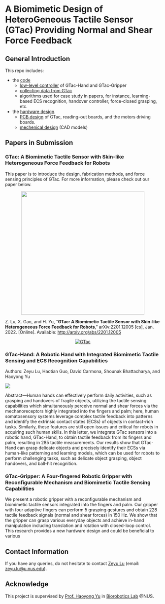 # A Biomimetic Design of HeteroGeneous Tactile Sensor (GTac) Providing Normal and Shear Force Feedback

## General Introduction

This repo includes:

<ul>
  <li>the <a href="https://github.com/roobooot/GTac_/tree/main/software">code</a> 
    <ul>
      <li><a href="https://github.com/roobooot/GTac_/tree/main/software/arduino_lib">low-level controller</a> of GTac-Hand and GTac-Gripper</li>
      <li><a href="https://github.com/roobooot/GTac_/tree/main/software/GTac_Sensor">collecting data from GTac</a></li>
      <li>algorithms used for case study in papers, for instance, learning-based ECS recognition, handover controller, force-closed grasping, etc.</li>
    </ul>
</li>
  <li>the <a href="https://github.com/roobooot/GTac_/tree/main/hardware">hardware design</a>.
    <ul>
      <li><a href="https://github.com/roobooot/GTac_/tree/main/hardware/PCB%20design">PCB design</a> of GTac, reading-out boards, and the motors driving boards.</li>
      <li><a href="https://github.com/roobooot/GTac_/tree/main/hardware/Mechanical%20design">mechenical design</a> (CAD models)</li>
    </ul>
    </li>
</ul>

## Papers in Submission

### GTac: A Biomimetic Tactile Sensor with Skin-like Heterogeneous Force Feedback for Robots

This paper is to introduce the design, fabrication methods, and force sensing principles of GTac.
For more information, please check out our paper below.

<p align="center">
  <img width="400" src="https://drive.google.com/uc?export=view&id=18ZXgVP_oYma_QvhO2UcUdRpGpyQ5F1Ca">
</p>

Z. Lu, X. Gao, and H. Yu, “**GTac: A Biomimetic Tactile Sensor with Skin-like Heterogeneous Force Feedback for Robots**,” arXiv:2201.12005 [cs], Jan. 2022. [Online]. Available: http://arxiv.org/abs/2201.12005

<!---[![IMAGE ALT TEXT HERE](http://img.youtube.com/vi/Pmd8PvLpeUA/0.jpg)](https://youtu.be/Pmd8PvLpeUA)--->
<p align="center">
<a href="https://youtu.be/Pmd8PvLpeUA">
  <img  align="center" src="http://img.youtube.com/vi/Pmd8PvLpeUA/0.jpg" alt="GTac">
</a>
</p>

### GTac-Hand: A Robotic Hand with Integrated Biomimetic Tactile Sensing and ECS Recognition Capabilities
Authors: Zeyu Lu, Haotian Guo, David Carmona, Shounak Bhattacharya, and Haoyong Yu

<img src="https://drive.google.com/uc?export=view&id=1BELUppySDUipSWb91n5G-HhWKfFflT3P">


Abstract—Human hands can effectively perform daily activities,
such as grasping and handovers of fragile objects,
utilizing the tactile sensing capabilities which simultaneously
perceive normal and shear forces via the mechanoreceptors
highly integrated into the fingers and palm; here, human
somatosensory systems leverage complex tactile feedback into
patterns and identify the extrinsic contact states (ECSs) of
objects in contact-rich tasks. Similarly, these features are still
open issues and critical for robots in acquiring such human
skills. In this letter, we integrate GTac sensors into a robotic
hand, GTac-Hand, to obtain tactile feedback from its fingers
and palm, resulting in 285 tactile measurements. Our results
show that GTac-Hand can grasp delicate objects and precisely
identify their ECSs via human-like patterning and learning
models, which can be used for robots to perform challenging
tasks, such as delicate object grasping, object handovers, and
ball-hit recognition.

### GTac-Gripper: A Four-fingered Robotic Gripper with Reconfigurable Mechanism and Biomimetic Tactile Sensing Capabilities

We present a robotic
gripper with a reconfigurable mechanism and biomimetic tactile
sensors integrated into the fingers and palm. Our gripper with
four adaptive fingers can perform 5 grasping gestures and
obtain 228 tactile feedback signals (normal and shear forces) in
150 Hz. We show that the gripper can grasp various everyday
objects and achieve in-hand manipulation including translation
and rotation with closed-loop control. This research provides a
new hardware design and could be beneficial to various

## Contact Information
If you have any queries, do not hesitate to contact <a href="https://roobooot.github.io/">Zeyu Lu</a> (email: zeyu.lu@u.nus.edu).

## Acknowledge
This project is supervised by <a href="https://www.eng.nus.edu.sg/bme/staff/dr-yuhy/">Prof. Haoyong Yu</a> in <a href="https://wiki.nus.edu.sg/display/biorobotics/Biorobotics+Lab">Biorobotics Lab</a> @NUS.
